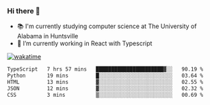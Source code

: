 ### Hi there 👋

- 📚 I'm currently studying computer science at The University of Alabama in Huntsville
- 🔭 I’m currently working in React with Typescript

[![wakatime](https://wakatime.com/badge/user/b5c44ac9-032b-4e67-a6d5-1044b80d90bd.svg)](https://wakatime.com/@b5c44ac9-032b-4e67-a6d5-1044b80d90bd)

<!--START_SECTION:waka-->

```txt
TypeScript   7 hrs 57 mins   ██████████████████████▓░░   90.19 %
Python       19 mins         █░░░░░░░░░░░░░░░░░░░░░░░░   03.64 %
HTML         13 mins         ▓░░░░░░░░░░░░░░░░░░░░░░░░   02.55 %
JSON         12 mins         ▓░░░░░░░░░░░░░░░░░░░░░░░░   02.32 %
CSS          3 mins          ▒░░░░░░░░░░░░░░░░░░░░░░░░   00.69 %
```

<!--END_SECTION:waka-->

<!--
**salsajeries/salsajeries** is a ✨ _special_ ✨ repository because its `README.md` (this file) appears on your GitHub profile.

Here are some ideas to get you started:

- 🔭 I’m currently working on ...
- 🌱 I’m currently learning ...
- 👯 I’m looking to collaborate on ...
- 🤔 I’m looking for help with ...
- 💬 Ask me about ...
- 📫 How to reach me: ...
- 😄 Pronouns: ...
- ⚡ Fun fact: ...
-->
